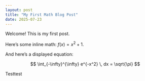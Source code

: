 ```yaml
---
layout: post
title: "My First Math Blog Post"
date: 2025-07-23
---
```


Welcome! This is my first post.

Here’s some inline math: $f(x) = x^2 + 1$.

And here’s a displayed equation:

$$
\int_{-\infty}^{\infty} e^{-x^2} \, dx = \sqrt{\pi}
$$

Testtest